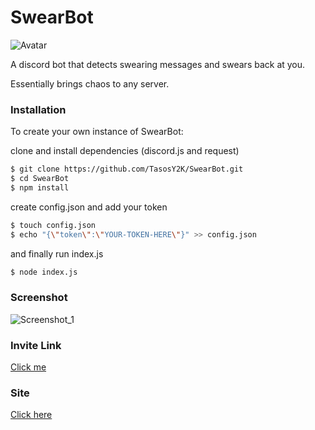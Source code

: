 # SwearBot

![Avatar](https://images-ext-2.discordapp.net/external/U0UbR38KToZHeF7d0DsqWGgtJRAjIxirL9aZBqKo2Yo/%3Fsize%3D2048/https/cdn.discordapp.com/avatars/591703959383834638/3f75066cbbd2f6b50bc51d2a9f5dea92.png?width=300&height=300)

A discord bot that detects swearing messages and swears back at you.

Essentially brings chaos to any server.

### Installation

To create your own instance of SwearBot:

clone and install dependencies (discord.js and request)
```sh
$ git clone https://github.com/TasosY2K/SwearBot.git
$ cd SwearBot
$ npm install
```
create config.json and add your token
```sh
$ touch config.json
$ echo "{\"token\":\"YOUR-TOKEN-HERE\"}" >> config.json
```
and finally run index.js

```sh
$ node index.js
```
### Screenshot

![Screenshot_1](https://user-images.githubusercontent.com/29873078/62166484-8bae5580-b329-11e9-8d25-649aa1923cee.png)

### Invite Link
[Click me](https://discordapp.com/oauth2/authorize?client_id=591703959383834638&permissions=8&scope=bot)

### Site
[Click here](http://bit.ly/swear-bot)
